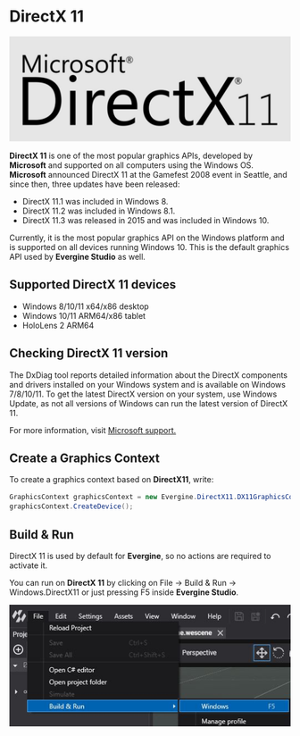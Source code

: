 # DirectX 11

![Microsoft DirectX11 API](images/directx11.jpg)

**DirectX 11** is one of the most popular graphics APIs, developed by **Microsoft** and supported on all computers using the Windows OS. **Microsoft** announced DirectX 11 at the Gamefest 2008 event in Seattle, and since then, three updates have been released:

* DirectX 11.1 was included in Windows 8.
* DirectX 11.2 was included in Windows 8.1.
* DirectX 11.3 was released in 2015 and was included in Windows 10.

Currently, it is the most popular graphics API on the Windows platform and is supported on all devices running Windows 10. This is the default graphics API used by **Evergine Studio** as well.

## Supported DirectX 11 devices

* Windows 8/10/11 x64/x86 desktop
* Windows 10/11 ARM64/x86 tablet
* HoloLens 2 ARM64

## Checking DirectX 11 version

The DxDiag tool reports detailed information about the DirectX components and drivers installed on your Windows system and is available on Windows 7/8/10/11. To get the latest DirectX version on your system, use Windows Update, as not all versions of Windows can run the latest version of DirectX 11.

For more information, visit [Microsoft support.](https://support.microsoft.com/en-us/windows/checking-your-version-of-directx-7b71e74f-02e8-456f-72c7-9a1c1bbf0e9a)

## Create a Graphics Context

To create a graphics context based on **DirectX11**, write:

```csharp
GraphicsContext graphicsContext = new Evergine.DirectX11.DX11GraphicsContext();
graphicsContext.CreateDevice();
```

## Build & Run

DirectX 11 is used by default for **Evergine**, so no actions are required to activate it.

You can run on **DirectX 11** by clicking on File -> Build & Run -> Windows.DirectX11 or just pressing F5 inside **Evergine Studio**.

![Settings](images/dx11_support.jpg)